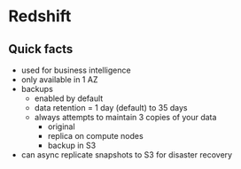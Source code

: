 # Redshift

## Quick facts
- used for business intelligence
- only available in 1 AZ
- backups
  - enabled by default
  - data retention = 1 day (default) to 35 days
  - always attempts to maintain 3 copies of your data
    - original
    - replica on compute nodes
    - backup in S3
- can async replicate snapshots to S3 for disaster recovery